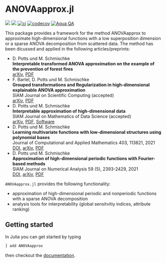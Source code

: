 # ANOVAapprox.jl

[![](https://img.shields.io/badge/docs-stable-blue.svg)](https://nfft.github.io/ANOVAapprox.jl/stable)
[![](https://img.shields.io/badge/docs-dev-blue.svg)](https://nfft.github.io/ANOVAapprox.jl/dev)
[![ci](https://github.com/NFFT/ANOVAapprox.jl/actions/workflows/ci.yml/badge.svg)](https://github.com/NFFT/ANOVAapprox.jl/actions?query=workflow%3ACI+branch%3Amain)
[![codecov](https://codecov.io/gh/NFFT/ANOVAapprox.jl/branch/main/graph/badge.svg?token=5RUDL3Z3S5)](https://codecov.io/gh/NFFT/ANOVAapprox.jl)
[![Aqua QA](https://img.shields.io/badge/Aqua.jl-%F0%9F%8C%A2-aqua.svg)](https://github.com/JuliaTesting/Aqua.jl)

This package provides a framework for the method ANOVAapprox to approximate high-dimensional functions with a low superposition dimension or a sparse ANOVA decomposition from scattered data. The method has been dicussed and applied in the following articles/preprints:

<ul>
  <li>D. Potts und M. Schmischke <br> 
  <b>Interpretable transformed ANOVA approximation on the example of the prevention of forest fires</b> <br>
  <a href="https://arxiv.org/abs/2110.07353">arXiv</a>, <a href="https://www-user.tu-chemnitz.de/~mischmi/papers/transformedanova.pdf">PDF</a></li>
  <li>F. Bartel, D. Potts und M. Schmischke <br> 
  <b>Grouped transformations and Regularization in high-dimensional explainable ANOVA approximation</b> <br>
  SIAM Journal on Scientific Computing (accepted) <br>
  <a href="https://arxiv.org/abs/2010.10199">arXiv</a>, <a href="https://www-user.tu-chemnitz.de/~mischmi/papers/groupedtransforms.pdf">PDF</a></li>
  <li>D. Potts und M. Schmischke <br> 
  <b>Interpretable approximation of high-dimensional data</b> <br>
  SIAM Journal on Mathematics of Data Science (accepted) <br>
  <a href="https://arxiv.org/abs/2103.13787">arXiv</a>, <a href="https://www-user.tu-chemnitz.de/~mischmi/papers/attributeranking.pdf">PDF</a>, <a href="https://github.com/NFFT/AttributeRankingExamples">Software</a></li>
  <li>D. Potts und M. Schmischke <br> 
  <b>Learning multivariate functions with low-dimensional structures using polynomial bases</b><br>
  Journal of Computational and Applied Mathematics 403, 113821, 2021<br>
  <a href="https://doi.org/10.1016/j.cam.2021.113821">DOI</a>, <a href="https://arxiv.org/abs/1912.03195">arXiv</a>, <a href="https://www-user.tu-chemnitz.de/~mischmi/papers/anovacube.pdf">PDF</a></li>
  <li>D. Potts und M. Schmischke <br> 
  <b>Approximation of high-dimensional periodic functions with Fourier-based methods</b><br>
  SIAM Journal on Numerical Analysis 59 (5), 2393-2429, 2021<br>
  <a href="https://doi.org/10.1137/20M1354921">DOI</a>, <a href="https://arxiv.org/abs/1907.11412">arXiv</a>, <a href="https://www-user.tu-chemnitz.de/~mischmi/papers/anovafourier.pdf">PDF</a></li>
</ul>

`ANOVAapprox.jl` provides the following functionality:
- approximation of high-dimensional periodic and nonperiodic functions with a sparse ANOVA decomposition
- analysis tools for interpretability (global sensitvitiy indices, attribute ranking)

## Getting started

In Julia you can get started by typing

```julia
] add ANOVAapprox
```

then checkout the [documentation](https://nfft.github.io/ANOVAapprox.jl/stable/).
